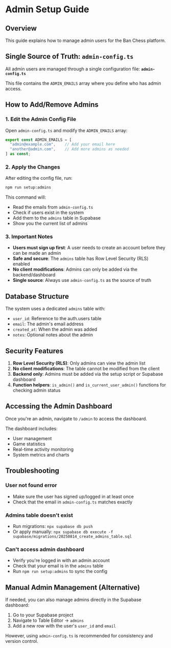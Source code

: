 # Admin Setup Guide

## Overview
This guide explains how to manage admin users for the Ban Chess platform.

## Single Source of Truth: `admin-config.ts`

All admin users are managed through a single configuration file: **`admin-config.ts`**

This file contains the `ADMIN_EMAILS` array where you define who has admin access.

## How to Add/Remove Admins

### 1. Edit the Admin Config File

Open `admin-config.ts` and modify the `ADMIN_EMAILS` array:

```typescript
export const ADMIN_EMAILS = [
  "admin@example.com",    // Add your email here
  "another@admin.com",    // Add more admins as needed
] as const;
```

### 2. Apply the Changes

After editing the config file, run:

```bash
npm run setup:admins
```

This command will:
- Read the emails from `admin-config.ts`
- Check if users exist in the system
- Add them to the `admins` table in Supabase
- Show you the current list of admins

### 3. Important Notes

- **Users must sign up first**: A user needs to create an account before they can be made an admin
- **Safe and secure**: The `admins` table has Row Level Security (RLS) enabled
- **No client modifications**: Admins can only be added via the backend/dashboard
- **Single source**: Always use `admin-config.ts` as the source of truth

## Database Structure

The system uses a dedicated `admins` table with:
- `user_id`: Reference to the auth.users table
- `email`: The admin's email address
- `created_at`: When the admin was added
- `notes`: Optional notes about the admin

## Security Features

1. **Row Level Security (RLS)**: Only admins can view the admin list
2. **No client modifications**: The table cannot be modified from the client
3. **Backend only**: Admins must be added via the setup script or Supabase dashboard
4. **Function helpers**: `is_admin()` and `is_current_user_admin()` functions for checking admin status

## Accessing the Admin Dashboard

Once you're an admin, navigate to `/admin` to access the dashboard.

The dashboard includes:
- User management
- Game statistics
- Real-time activity monitoring
- System metrics and charts

## Troubleshooting

### User not found error
- Make sure the user has signed up/logged in at least once
- Check that the email in `admin-config.ts` matches exactly

### Admins table doesn't exist
- Run migrations: `npx supabase db push`
- Or apply manually: `npx supabase db execute -f supabase/migrations/20250814_create_admins_table.sql`

### Can't access admin dashboard
- Verify you're logged in with an admin account
- Check that your email is in the `admins` table
- Run `npm run setup:admins` to sync the config

## Manual Admin Management (Alternative)

If needed, you can also manage admins directly in the Supabase dashboard:

1. Go to your Supabase project
2. Navigate to Table Editor → `admins`
3. Add a new row with the user's `user_id` and `email`

However, using `admin-config.ts` is recommended for consistency and version control.